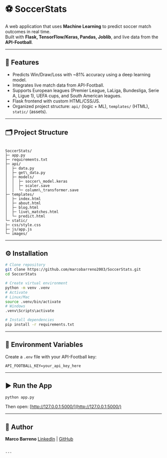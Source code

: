 
# ⚽ SoccerStats

A web application that uses **Machine Learning** to predict soccer match outcomes in real time.  
Built with **Flask, TensorFlow/Keras, Pandas, Joblib**, and live data from the **API-Football**.

---

## 🚀 Features
- Predicts Win/Draw/Loss with ~81% accuracy using a deep learning model.  
- Integrates live match data from API-Football.  
- Supports European leagues (Premier League, LaLiga, Bundesliga, Serie A, Ligue 1), UEFA cups, and South American leagues.  
- Flask frontend with custom HTML/CSS/JS.  
- Organized project structure: `api/` (logic + ML), `templates/` (HTML), `static/` (assets).

---

## 🗂 Project Structure
```

SoccerStats/
├─ app.py
├─ requirements.txt
├─ api/
│  ├─ data.py
│  ├─ get\_data.py
│  ├─ models/
│  │  ├─ soccer\_model.keras
│  │  ├─ scaler.save
│  │  └─ column\_transformer.save
├─ templates/
│  ├─ index.html
│  ├─ about.html
│  ├─ blog.html
│  ├─ live\_matches.html
│  └─ predict.html
└─ static/
├─ css/style.css
├─ js/app.js
└─ images/

````

---

## ⚙️ Installation
```bash
# Clone repository
git clone https://github.com/marcobarreno2003/SoccerStats.git
cd SoccerStats

# Create virtual environment
python -m venv .venv
# Activate
# Linux/Mac
source .venv/bin/activate
# Windows
.venv\Scripts\activate

# Install dependencies
pip install -r requirements.txt
````

---

## 🔑 Environment Variables

Create a `.env` file with your API-Football key:

```
API_FOOTBALL_KEY=your_api_key_here
```

---

## ▶️ Run the App

```bash
python app.py
```

Then open: [http://127.0.0.1:5000/](http://127.0.0.1:5000/)

---

## 👤 Author

**Marco Barreno**
[LinkedIn](https://www.linkedin.com/in/marco-barreno-uh/) | [GitHub](https://github.com/marcobarreno2003)

```

---

```
